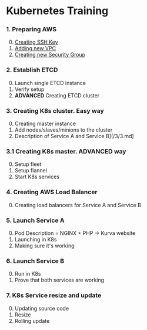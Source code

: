 # Kubernetes Training

### 1. Preparing AWS

  0. [Creating SSH Key](/1/1.md)
  0. [Adding new VPC](/1/2.md)
  0. [Creating new Security Group](1/3.md)
  
### 2. Establish ETCD

  0. Launch single ETCD instance
  0. Verify setup
  0. **ADVANCED** Creating ETCD cluster

### 3. Creating K8s cluster. Easy way

  0. Creating master instance
  0. Add nodes/slaves/minions to the cluster
  0. Description of Service A and Service B](/3/3.md)

### 3.1 Creating K8s master. **ADVANCED** way

  0. Setup fleet
  0. Setup flannel
  0. Start K8s services

### 4. Creating AWS Load Balancer

  0. Creating load balancers for Service A and Service B
  
### 5. Launch Service A

  0. Pod Description = NGINX + PHP -> Kurva website
  0. Launching in K8s
  0. Making sure it's working

### 6. Launch Service B

  0. Run in K8s
  0. Prove that both services are working
  
### 7. K8s Service resize and update

  0. Updating source code
  0. Resize
  0. Rolling update
 